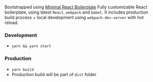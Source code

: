 
Bootstrapped using [Minimal React Boilerplate](https://github.com/lakhansamani/react-minimal-boilerplate)
Fully customizable React boilerplate, using latest `React`, `webpack` and `babel`. It includes production build process + local development using `webpack-dev-server` with hot reload.

### Development

- `yarn && yarn start`

### Production

- `yarn build`
- Production build will be part of `dist` folder
